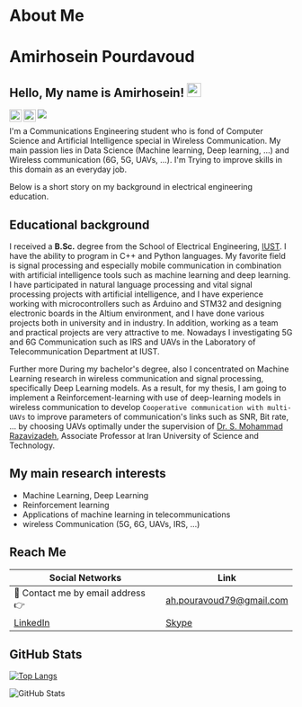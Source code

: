 # About Me
# Amirhosein Pourdavoud

## Hello, My name is Amirhosein! <img src="https://media.giphy.com/media/hvRJCLFzcasrR4ia7z/giphy.gif" width="25px">

<a href="https://twitter.com/Amirhosein_prdv">
  <img align="left" alt="Moein Heidari | Twitter" width="22px" src="https://raw.githubusercontent.com/peterthehan/peterthehan/master/assets/twitter.svg" />
</a>
<a href="https://www.linkedin.com/in/amirhosein-pourdavoud-761873105/">
  <img align="left" alt="Moein's LinkedIn" width="22px" src="https://raw.githubusercontent.com/peterthehan/peterthehan/master/assets/linkedin.svg" />
</a>

![](https://visitor-badge-reloaded.herokuapp.com/badge?page_id=amirhosein-prdv.amirhosein-prdv)

I'm a Communications Engineering student who is fond of Computer Science and Artificial Intelligence special in Wireless Communication. My main passion lies in
Data Science (Machine learning, Deep learning, ...) and Wireless communication (6G, 5G, UAVs, ...). I'm Trying to improve skills in this domain as an everyday job.

Below is a short story on my background in electrical engineering education.
## Educational background
I received a **B.Sc.** degree from the School of Electrical Engineering, [IUST](http://www.iust.ac.ir/en). 
I have the ability to program in C++ and Python languages. My favorite field is signal processing and especially mobile communication in combination with artificial intelligence tools such as machine learning and deep learning. I have participated in natural language processing and vital signal processing projects with artificial intelligence, and I have experience working with microcontrollers such as Arduino and STM32 and designing electronic boards in the Altium environment, and I have done various projects both in university and in industry. In addition, working as a team and practical projects are very attractive to me. Nowadays I investigating 5G and 6G Communication such as IRS and UAVs in the Laboratory of Telecommunication Department at IUST.

Further more During my bachelor's degree, also I concentrated on Machine Learning research in wireless communication and signal processing, specifically Deep Learning models.
As a result, for my thesis, I am going to implement a Reinforcement-learning with use of deep-learning models in wireless communication to develop `Cooperative communication with multi-UAVs` to improve parameters of communication's links such as SNR, Bit rate, ... by choosing UAVs optimally under the supervision of [Dr. S. Mohammad Razavizadeh](https://scholar.google.nl/citations?hl=en&user=jtR2cGMAAAAJ), Associate Professor at Iran University of Science and Technology.

[//]: <> (I have recently started my M.Sc. in telecommunications engineering at IUST as I received honorary master's admission from Iran University of Science and Technology.)

## My main research interests
- Machine Learning, Deep Learning
- Reinforcement learning
- Applications of machine learning in telecommunications
- wireless Communication (5G, 6G, UAVs, IRS, ...)


## Reach Me

| Social Networks  |   Link          |
|-----------|--------------------|
| 📧 Contact me by email address 👉 | ah.pouravoud79@gmail.com |
|  [LinkedIn](https://www.linkedin.com/in/amirhosein-pourdavoud-761873105/)  | [Skype](https://join.skype.com/invite/FNbzKDam4yMu)  |

## GitHub Stats

[![Top Langs](https://github-readme-stats.vercel.app/api/top-langs/?username=amirhosein-prdv&layout=compact)](https://github.com/anuraghazra/github-readme-stats)

<p><img src="https://github-readme-stats.vercel.app/api?username=amirhosein-prdv&amp;show_icons=true" alt="GitHub Stats"></p>
